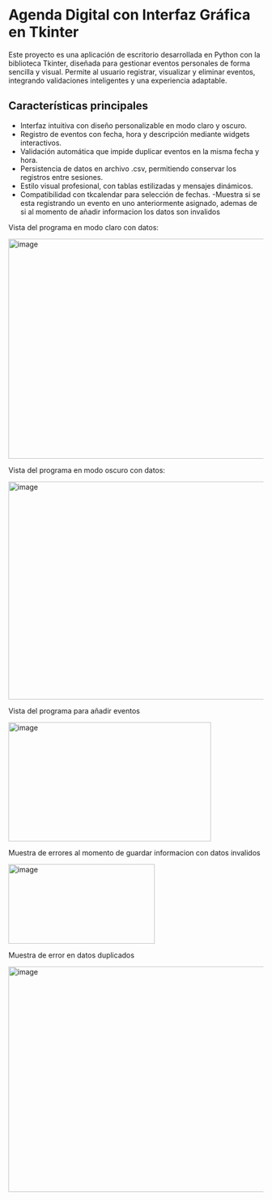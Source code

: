 # Agenda Digital con Interfaz Gráfica en Tkinter
Este proyecto es una aplicación de escritorio desarrollada en Python con la biblioteca Tkinter, diseñada para gestionar eventos personales de forma sencilla y visual. Permite al usuario registrar, visualizar y eliminar eventos, integrando validaciones inteligentes y una experiencia adaptable.
## Características principales
- Interfaz intuitiva con diseño personalizable en modo claro y oscuro.
- Registro de eventos con fecha, hora y descripción mediante widgets interactivos.
- Validación automática que impide duplicar eventos en la misma fecha y hora.
- Persistencia de datos en archivo .csv, permitiendo conservar los registros entre sesiones.
- Estilo visual profesional, con tablas estilizadas y mensajes dinámicos.
- Compatibilidad con tkcalendar para selección de fechas.
-Muestra si se esta registrando un evento en uno anteriormente asignado, ademas de si al momento de añadir informacion los datos son invalidos

Vista del programa en modo claro con datos:

<img width="553" height="434" alt="image" src="https://github.com/user-attachments/assets/f45b0b3e-d76f-41e5-96ae-d06bb0c7fb8e" />


Vista del programa en modo oscuro con datos:

<img width="552" height="430" alt="image" src="https://github.com/user-attachments/assets/6e92b0d9-eb3a-4acf-a7b3-a1bab06fe63b" />

Vista del programa para añadir eventos

<img width="400" height="235" alt="image" src="https://github.com/user-attachments/assets/ebdfc1f3-b074-4a96-a822-591d6e2cd086" />

Muestra de errores al momento de guardar informacion con datos invalidos

<img width="289" height="157" alt="image" src="https://github.com/user-attachments/assets/1d32c4fc-68d9-4abd-a625-b43e6bf9d565" />

Muestra de error en datos duplicados

<img width="993" height="445" alt="image" src="https://github.com/user-attachments/assets/54959623-7396-4ae2-bc52-4996f0b42c5d" />

